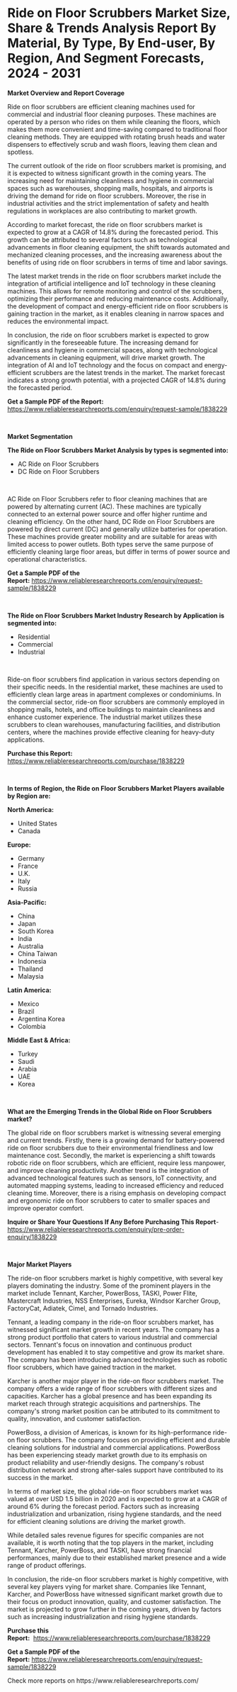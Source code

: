 <p><h1>Ride on Floor Scrubbers Market Size, Share & Trends Analysis Report By Material, By Type, By End-user, By Region, And Segment Forecasts, 2024 - 2031</h1></p><p><strong>Market Overview and Report Coverage</strong></p>
<p><p>Ride on floor scrubbers are efficient cleaning machines used for commercial and industrial floor cleaning purposes. These machines are operated by a person who rides on them while cleaning the floors, which makes them more convenient and time-saving compared to traditional floor cleaning methods. They are equipped with rotating brush heads and water dispensers to effectively scrub and wash floors, leaving them clean and spotless.</p><p>The current outlook of the ride on floor scrubbers market is promising, and it is expected to witness significant growth in the coming years. The increasing need for maintaining cleanliness and hygiene in commercial spaces such as warehouses, shopping malls, hospitals, and airports is driving the demand for ride on floor scrubbers. Moreover, the rise in industrial activities and the strict implementation of safety and health regulations in workplaces are also contributing to market growth.</p><p>According to market forecast, the ride on floor scrubbers market is expected to grow at a CAGR of 14.8% during the forecasted period. This growth can be attributed to several factors such as technological advancements in floor cleaning equipment, the shift towards automated and mechanized cleaning processes, and the increasing awareness about the benefits of using ride on floor scrubbers in terms of time and labor savings.</p><p>The latest market trends in the ride on floor scrubbers market include the integration of artificial intelligence and IoT technology in these cleaning machines. This allows for remote monitoring and control of the scrubbers, optimizing their performance and reducing maintenance costs. Additionally, the development of compact and energy-efficient ride on floor scrubbers is gaining traction in the market, as it enables cleaning in narrow spaces and reduces the environmental impact.</p><p>In conclusion, the ride on floor scrubbers market is expected to grow significantly in the foreseeable future. The increasing demand for cleanliness and hygiene in commercial spaces, along with technological advancements in cleaning equipment, will drive market growth. The integration of AI and IoT technology and the focus on compact and energy-efficient scrubbers are the latest trends in the market. The market forecast indicates a strong growth potential, with a projected CAGR of 14.8% during the forecasted period.</p></p>
<p><strong>Get a Sample PDF of the Report:</strong> <a href="https://www.reliableresearchreports.com/enquiry/request-sample/1838229">https://www.reliableresearchreports.com/enquiry/request-sample/1838229</a></p>
<p>&nbsp;</p>
<p><strong>Market Segmentation</strong></p>
<p><strong>The Ride on Floor Scrubbers Market Analysis by types is segmented into:</strong></p>
<p><ul><li>AC Ride on Floor Scrubbers</li><li>DC Ride on Floor Scrubbers</li></ul></p>
<p>&nbsp;</p>
<p><p>AC Ride on Floor Scrubbers refer to floor cleaning machines that are powered by alternating current (AC). These machines are typically connected to an external power source and offer higher runtime and cleaning efficiency. On the other hand, DC Ride on Floor Scrubbers are powered by direct current (DC) and generally utilize batteries for operation. These machines provide greater mobility and are suitable for areas with limited access to power outlets. Both types serve the same purpose of efficiently cleaning large floor areas, but differ in terms of power source and operational characteristics.</p></p>
<p><strong>Get a Sample PDF of the Report:</strong>&nbsp;<a href="https://www.reliableresearchreports.com/enquiry/request-sample/1838229">https://www.reliableresearchreports.com/enquiry/request-sample/1838229</a></p>
<p>&nbsp;</p>
<p><strong>The Ride on Floor Scrubbers Market Industry Research by Application is segmented into:</strong></p>
<p><ul><li>Residential</li><li>Commercial</li><li>Industrial</li></ul></p>
<p>&nbsp;</p>
<p><p>Ride-on floor scrubbers find application in various sectors depending on their specific needs. In the residential market, these machines are used to efficiently clean large areas in apartment complexes or condominiums. In the commercial sector, ride-on floor scrubbers are commonly employed in shopping malls, hotels, and office buildings to maintain cleanliness and enhance customer experience. The industrial market utilizes these scrubbers to clean warehouses, manufacturing facilities, and distribution centers, where the machines provide effective cleaning for heavy-duty applications.</p></p>
<p><strong>Purchase this Report:</strong>&nbsp; <a href="https://www.reliableresearchreports.com/purchase/1838229">https://www.reliableresearchreports.com/purchase/1838229</a></p>
<p>&nbsp;</p>
<p><strong>In terms of Region, the Ride on Floor Scrubbers Market Players available by Region are:</strong></p>
<p>
    <p> <strong> North America: </strong>
        <ul>
            <li>United States</li>
            <li>Canada</li>
        </ul>
        </p> 
    <p> <strong> Europe: </strong>
        <ul>
            <li>Germany</li>
            <li>France</li>
            <li>U.K.</li>
            <li>Italy</li>
            <li>Russia</li>
        </ul>
        </p> 
    <p> <strong> Asia-Pacific: </strong>
        <ul>
            <li>China</li>
            <li>Japan</li>
            <li>South Korea</li>
            <li>India</li>
            <li>Australia</li>
            <li>China Taiwan</li>
            <li>Indonesia</li>
            <li>Thailand</li>
            <li>Malaysia</li>
        </ul>
        </p> 
    <p> <strong> Latin America: </strong>
        <ul>
            <li>Mexico</li>
            <li>Brazil</li>
            <li>Argentina Korea</li>
            <li>Colombia</li>
        </ul>
        </p> 
    <p> <strong> Middle East & Africa: </strong>
        <ul>
            <li>Turkey</li>
            <li>Saudi</li>
            <li>Arabia</li>
            <li>UAE</li>
            <li>Korea</li>
        </ul>
    </p>
    </p>
<p>&nbsp;</p>
<p><strong>What are the Emerging Trends in the Global Ride on Floor Scrubbers market?</strong></p>
<p><p>The global ride on floor scrubbers market is witnessing several emerging and current trends. Firstly, there is a growing demand for battery-powered ride on floor scrubbers due to their environmental friendliness and low maintenance cost. Secondly, the market is experiencing a shift towards robotic ride on floor scrubbers, which are efficient, require less manpower, and improve cleaning productivity. Another trend is the integration of advanced technological features such as sensors, IoT connectivity, and automated mapping systems, leading to increased efficiency and reduced cleaning time. Moreover, there is a rising emphasis on developing compact and ergonomic ride on floor scrubbers to cater to smaller spaces and improve operator comfort.</p></p>
<p><strong>Inquire or Share Your Questions If Any Before Purchasing This Report</strong>- <a href="https://www.reliableresearchreports.com/enquiry/pre-order-enquiry/1838229">https://www.reliableresearchreports.com/enquiry/pre-order-enquiry/1838229</a></p>
<p>&nbsp;</p>
<p><strong>Major Market Players</strong></p>
<p><p>The ride-on floor scrubbers market is highly competitive, with several key players dominating the industry. Some of the prominent players in the market include Tennant, Karcher, PowerBoss, TASKI, Power Flite, Mastercraft Industries, NSS Enterprises, Eureka, Windsor Karcher Group, FactoryCat, Adiatek, Cimel, and Tornado Industries.</p><p>Tennant, a leading company in the ride-on floor scrubbers market, has witnessed significant market growth in recent years. The company has a strong product portfolio that caters to various industrial and commercial sectors. Tennant's focus on innovation and continuous product development has enabled it to stay competitive and grow its market share. The company has been introducing advanced technologies such as robotic floor scrubbers, which have gained traction in the market.</p><p>Karcher is another major player in the ride-on floor scrubbers market. The company offers a wide range of floor scrubbers with different sizes and capacities. Karcher has a global presence and has been expanding its market reach through strategic acquisitions and partnerships. The company's strong market position can be attributed to its commitment to quality, innovation, and customer satisfaction.</p><p>PowerBoss, a division of Americas, is known for its high-performance ride-on floor scrubbers. The company focuses on providing efficient and durable cleaning solutions for industrial and commercial applications. PowerBoss has been experiencing steady market growth due to its emphasis on product reliability and user-friendly designs. The company's robust distribution network and strong after-sales support have contributed to its success in the market.</p><p>In terms of market size, the global ride-on floor scrubbers market was valued at over USD 1.5 billion in 2020 and is expected to grow at a CAGR of around 6% during the forecast period. Factors such as increasing industrialization and urbanization, rising hygiene standards, and the need for efficient cleaning solutions are driving the market growth.</p><p>While detailed sales revenue figures for specific companies are not available, it is worth noting that the top players in the market, including Tennant, Karcher, PowerBoss, and TASKI, have strong financial performances, mainly due to their established market presence and a wide range of product offerings.</p><p>In conclusion, the ride-on floor scrubbers market is highly competitive, with several key players vying for market share. Companies like Tennant, Karcher, and PowerBoss have witnessed significant market growth due to their focus on product innovation, quality, and customer satisfaction. The market is projected to grow further in the coming years, driven by factors such as increasing industrialization and rising hygiene standards.</p></p>
<p><strong>Purchase this Report:</strong>&nbsp;&nbsp;<a href="https://www.reliableresearchreports.com/purchase/1838229">https://www.reliableresearchreports.com/purchase/1838229</a></p>
<p></p>
<p><strong>Get a Sample PDF of the Report:</strong>&nbsp;<a href="https://www.reliableresearchreports.com/enquiry/request-sample/1838229">https://www.reliableresearchreports.com/enquiry/request-sample/1838229</a></p>
<p>Check more reports on https://www.reliableresearchreports.com/</p>
